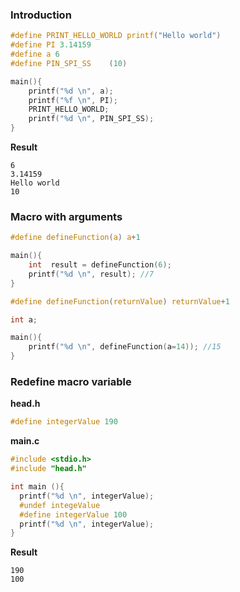 ### Introduction 

````c
#define PRINT_HELLO_WORLD printf("Hello world")
#define PI 3.14159
#define a 6
#define PIN_SPI_SS    (10)

main(){
	printf("%d \n", a);
	printf("%f \n", PI);
	PRINT_HELLO_WORLD;
	printf("%d \n", PIN_SPI_SS);
}	
````
**Result**
```
6
3.14159
Hello world
10
```

### Macro with arguments

```c
#define defineFunction(a) a+1

main(){
	int  result = defineFunction(6);
	printf("%d \n", result); //7
}	
```

```c
#define defineFunction(returnValue) returnValue+1

int a;

main(){
	printf("%d \n", defineFunction(a=14)); //15
}
```

### Redefine macro variable

**head.h**

```c
#define integerValue 190
```

**main.c**

```c
#include <stdio.h>
#include "head.h"

int main (){
  printf("%d \n", integerValue);
  #undef integeValue
  #define integerValue 100
  printf("%d \n", integerValue);
}
```

**Result**

```
190
100
```